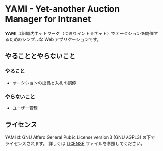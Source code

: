 # YAMI - Yet-another Auction Manager for Intranet

**YAMI** は組織内ネットワーク（つまりイントラネット）でオークションを開催するためのシンプルな Web アプリケーションです。

## やることとやらないこと

### やること

- オークションの出品と入札の調停

### やらないこと

- ユーザー管理

## ライセンス

YAMI は GNU Affero General Public License version 3 (GNU AGPL3) の下でライセンスされます。
詳しくは [LICENSE](./LICENSE) ファイルを参照してください。
